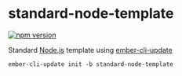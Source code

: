 # standard-node-template

[![npm version](https://badge.fury.io/js/standard-node-template.svg)](https://badge.fury.io/js/standard-node-template)

Standard [Node.js](https://nodejs.org) template using [ember-cli-update](https://github.com/ember-cli/ember-cli-update)

```
ember-cli-update init -b standard-node-template
```
